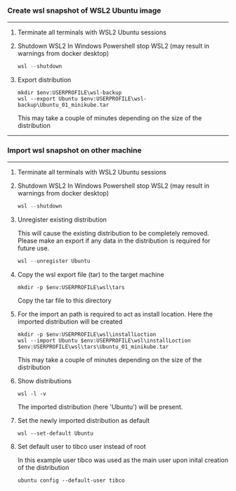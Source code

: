 ### Create wsl snapshot of WSL2 Ubuntu image
---
1. Terminate all terminals with WSL2 Ubuntu sessions


2. Shutdown WSL2
    In Windows Powershell stop WSL2 (may result in warnings from docker desktop)

    ```powershell
    wsl --shutdown
    ```

3. Export distribution

    ```
    mkdir $env:USERPROFILE\wsl-backup
    wsl --export Ubuntu $env:USERPROFILE\wsl-backup\Ubuntu_01_minikube.tar
    ``` 
    This may take a couple of minutes depending on the size of the distribution
---

### Import wsl snapshot on other machine
---

1. Terminate all terminals with WSL2 Ubuntu sessions


2. Shutdown WSL2
    In Windows Powershell stop WSL2 (may result in warnings from docker desktop)

    ```powershell
    wsl --shutdown
    ```

3. Unregister existing distribution 

    This will cause the existing distribution to be completely removed. Please make an export if any data in the distribution is required for future use.

    ```powershell
    wsl --unregister Ubuntu
    ```

3. Copy the wsl export file (tar) to the target machine

    ```
    mkdir -p $env:USERPROFILE\wsl\tars
    ```
    Copy the tar file to this directory
    
4. For the import an path is required to act as install location. Here the imported distribution will be created
    ```
    mkdir -p $env:USERPROFILE\wsl\installLoction
    wsl --import Ubuntu $env:USERPROFILE\wsl\installLoction $env:USERPROFILE\wsl\tars\Ubuntu_01_minikube.tar
    ```

    This may take a couple of minutes depending on the size of the distribution

5. Show distributions

    ```
    wsl -l -v
    ```
    The imported distribution (here 'Ubuntu') will be present.

6. Set the newly imported distribution as default

    ```
    wsl --set-default Ubuntu
    ```

7. Set default user to tibco user instead of root

    In this example user tibco was used as the main user upon inital creation of the distribution
    ```
    ubuntu config --default-user tibco
    ```
